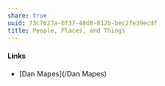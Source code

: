 ```yaml
---
share: true
uuid: 73c7627a-0f37-48d8-812b-bec2fe39ecdf
title: People, Places, and Things
---
```

#### Links

* [Dan Mapes](/Dan Mapes)